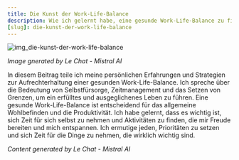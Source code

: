 ```yaml
---
title: Die Kunst der Work-Life-Balance
description: Wie ich gelernt habe, eine gesunde Work-Life-Balance zu finden und warum sie so wichtig ist.
[slug]: die-kunst-der-work-life-balance
---
```


![img_die-kunst-der-work-life-balance](/content/img_die-kunst-der-work-life-balance.jpg)

*Image gnerated by Le Chat - Mistral AI*

In diesem Beitrag teile ich meine  persönlichen Erfahrungen und Strategien zur Aufrechterhaltung einer  gesunden Work-Life-Balance. Ich spreche über die Bedeutung von  Selbstfürsorge, Zeitmanagement und das Setzen von Grenzen, um ein  erfülltes und ausgeglichenes Leben zu führen. Eine gesunde  Work-Life-Balance ist entscheidend für das allgemeine Wohlbefinden und  die Produktivität. Ich habe gelernt, dass es wichtig ist, sich Zeit für  sich selbst zu nehmen und Aktivitäten zu finden, die mir Freude bereiten und mich entspannen. Ich ermutige jeden, Prioritäten zu setzen und sich Zeit für die Dinge zu nehmen, die wirklich wichtig sind.

*Content generated by Le Chat - Mistral AI*
